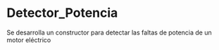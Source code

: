 # Detector_Potencia
Se desarrolla un constructor para detectar las faltas de potencia de un motor eléctrico
